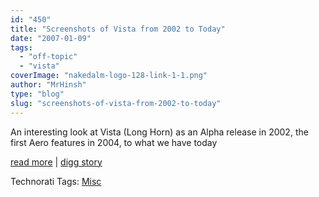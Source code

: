 ```yaml
---
id: "450"
title: "Screenshots of Vista from 2002 to Today"
date: "2007-01-09"
tags: 
  - "off-topic"
  - "vista"
coverImage: "nakedalm-logo-128-link-1-1.png"
author: "MrHinsh"
type: "blog"
slug: "screenshots-of-vista-from-2002-to-today"
---
```


An interesting look at Vista (Long Horn) as an Alpha release in 2002, the first Aero features in 2004, to what we have today  
  
[read more](http://www.intelliadmin.com/blog/2007/01/progression-of-vista-through.html?View=Full) | [digg story](http://digg.com/software/Screenshots_of_Vista_from_2002_to_Today)

Technorati Tags: [Misc](http://technorati.com/tags/Misc)



